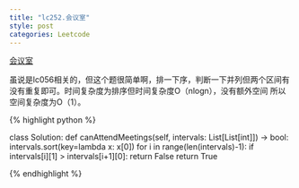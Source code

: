```yaml
---
title: "lc252.会议室"
style: post
categories: Leetcode
---
```


[会议室](https://leetcode-cn.com/problems/meeting-rooms/)

虽说是lc056相关的，但这个题很简单啊，排一下序，判断一下并列但两个区间有没有重复即可。时间复杂度为排序但时间复杂度O（nlogn），没有额外空间
所以空间复杂度为O（1）。

{% highlight python %}

class Solution:
    def canAttendMeetings(self, intervals: List[List[int]]) -> bool:
        intervals.sort(key=lambda x: x[0])
        for i in range(len(intervals)-1):
            if intervals[i][1] > intervals[i+1][0]:
                return False
        return True

{% endhighlight %}